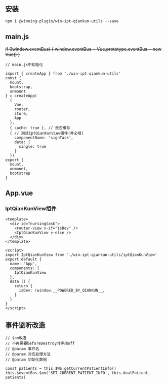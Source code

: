 ## 安装
```
npm i @winning-plugin/win-ipt-qiankun-utils --save
```

## main.js

~~if (!window.eventBus) {
  window.eventBus = Vue.prototype.eventBus = new Vue()
}~~

```
// main.js中初始化

import { createApp } from './win-ipt-qiankun-utils'
const {
  mount,
  bootstrap,
  unmount
} = createApp(
  {
    Vue,
    router,
    store,
    App
  },
  { cache: true }, // 是否缓存
  { // 测试IptQianKunView组件(非必填)
    componentName: 'signTask',
    data: {
      single: true
    }
  })
export {
  mount,
  unmount,
  bootstrap
}

```
## App.vue
### IptQianKunView组件
```
<template>
  <div id="nursingtask">
    <router-view v-if="isDev" />
    <IptQianKunView v-else />
  </div>
</template>

<script>
import IptQianKunView from './win-ipt-qiankun-utils/iptQianKunView'
export default {
  name: 'App',
  components: {
    IptQianKunView
  },
  data () {
    return {
      isDev: !window.__POWERED_BY_QIANKUN__,
    }
  }
}
</script>
```

## 事件监听改造
```
// $on改造
// 不再需要beforeDestroy时手动off
// @param 事件名
// @param 对应处理方法
// @param 初始化数据

const patients = this.$WS.getCurrentPatientInfo()
this.$eventBus.$on('SET_CURRENT_PATIENT_INFO', this.dealPatient, patients)

```
